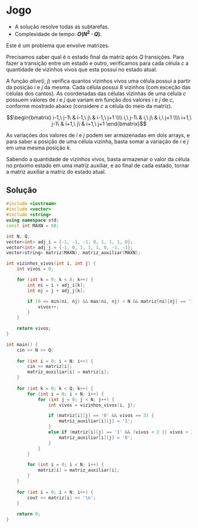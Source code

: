 # Jogo

- A solução resolve todas as subtarefas.
- Complexidade de tempo: **$O(N^2 \cdot Q)$**.

Este é um problema que envolve matrizes.

Precisamos saber qual é o estado final da matriz após $Q$ transições. Para fazer a transição entre um estado e outro, verificamos para cada célula $c$ a quantidade de vizinhos vivos que esta possui no estado atual.

A função $alive(i,\ j)$ verifica quantos vizinhos vivos uma célula possui a partir da posição $i$ e $j$ da mesma. Cada célula possui $8$ vizinhos (com exceção das células dos cantos). As coordenadas das células vizinhas de uma célula $c$ possuem valores de $i$ e $j$ que variam em função dos valores $i$ e $j$ de $c$, conforme mostrado abaixo (considere $c$ a célula do meio da matriz).

```math
\begin{bmatrix}
  i-1,\ j-1\ & i-1,\ j\ & i-1,\ j+1 \\\\
  i,\ j-1\ & i,\ j\ & i,\ j+1 \\\\
  i+1,\ j-1\ & i+1,\ j\ & i+1,\ j+1
\end{bmatrix}
```

As variações dos valores de $i$ e $j$ podem ser armazenadas em dois arrays, e para saber a posição de uma célula vizinha, basta somar a variação de $i$ e $j$ em uma mesma posição $k$.

Sabendo a quantidade de vizinhos vivos, basta armazenar o valor da célula no próximo estado em uma matriz auxiliar, e ao final de cada estado, tornar a matriz auxiliar a matriz do estado atual.

## Solução

```cpp
#include <iostream>
#include <vector>
#include <string>
using namespace std;
const int MAXN = 60;

int N, Q;
vector<int> adj_i = {-1, -1, -1, 0, 1, 1, 1, 0};
vector<int> adj_j = {-1, 0, 1, 1, 1, 0, -1, -1};
vector<string> matriz(MAXN), matriz_auxiliar(MAXN);

int vizinhos_vivos(int i, int j) {
    int vivos = 0;

    for (int k = 0; k < 8; k++) {
        int ni = i + adj_i[k];
        int nj = j + adj_j[k];

        if (0 <= min(ni, nj) && max(ni, nj) < N && matriz[ni][nj] == '1') {
            vivos++;
        }
    }

    return vivos;
}

int main() {
    cin >> N >> Q;
    
    for (int i = 0; i < N; i++) {
        cin >> matriz[i];
        matriz_auxiliar[i] = matriz[i];    
    }
    
    for (int k = 0; k < Q; k++) {
        for (int i = 0; i < N; i++) {
            for (int j = 0; j < N; j++) {
                int vivos = vizinhos_vivos(i, j);

                if (matriz[i][j] == '0' && vivos == 3) {
                    matriz_auxiliar[i][j] = '1';
                }
                else if (matriz[i][j] == '1' && (vivos < 2 || vivos > 3)) {
                    matriz_auxiliar[i][j] = '0';
                }
            }
        }

        for (int i = 0; i < N; i++) {
            matriz[i] = matriz_auxiliar[i];
        }
    }
    
    for (int i = 0; i < N; i++) {
        cout << matriz[i] << '\n';
    }
    
    return 0;
}
```
